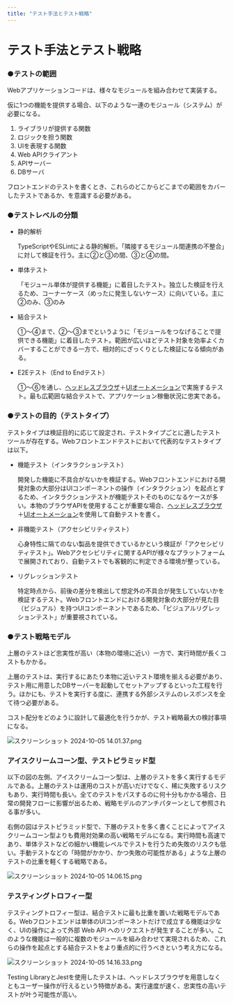```yaml
---
title: "テスト手法とテスト戦略"
---
```


# テスト手法とテスト戦略

### ●テストの範囲

Webアプリケーションコードは、様々なモジュールを組み合わせて実装する。

仮に1つの機能を提供する場合、以下のような一連のモジュール（システム）が必要になる。

1. ライブラリが提供する関数 
2. ロジックを担う関数 
3. UIを表現する関数 
4. Web APIクライアント 
5. APIサーバー 
6. DBサーバ

フロントエンドのテストを書くとき、これらのどこからどこまでの範囲をカバーしたテストであるか、を意識する必要がある。

### ●テストレベルの分類

- 静的解析
    
    TypeScriptやESLintによる静的解析。「隣接するモジュール間連携の不整合」に対して検証を行う。主に②と③の間、③と④の間。
    
- 単体テスト
    
    「モジュール単体が提供する機能」に着目したテスト。独立した検証を行えるため、コーナーケース（めったに発生しないケース）に向いている。主に②のみ、③のみ
    
- 結合テスト
    
    ①〜④まで、②〜③までというように「モジュールをつなげることで提供できる機能」に着目したテスト。範囲が広いほどテスト対象を効率よくカバーすることができる一方で、相対的にざっくりとした検証になる傾向がある。
    
- E2Eテスト（End to Endテスト）
    
    ①〜⑥を通し、[ヘッドレスブラウザ](https://www.notion.so/673b88780c5f4258814d9b4eb053d8f9?pvs=21)＋[UIオートメーション](https://www.notion.so/673b88780c5f4258814d9b4eb053d8f9?pvs=21)で実施するテスト。最も広範囲な結合テストで、アプリケーション稼働状況に忠実である。
    

### ●テストの目的（テストタイプ）

テストタイプは検証目的に応じて設定され、テストタイプごとに適したテストツールが存在する。Webフロントエンドテストにおいて代表的なテストタイプは以下。

- 機能テスト（インタラクションテスト）
    
    開発した機能に不具合がないかを検証する。Webフロントエンドにおける開発対象の大部分はUIコンポーネントの操作（インタラクション）を起点とするため、インタラクションテストが機能テストそのものになるケースが多い。本物のブラウザAPIを使用することが重要な場合、[ヘッドレスブラウザ](https://www.notion.so/673b88780c5f4258814d9b4eb053d8f9?pvs=21)＋[UIオートメーション](https://www.notion.so/673b88780c5f4258814d9b4eb053d8f9?pvs=21)を使用して自動テストを書く。
    
- 非機能テスト（アクセシビリティテスト）
    
    心身特性に隔てのない製品を提供できているかという検証が「アクセシビリティテスト」。Webアクセシビリティに関するAPIが様々なプラットフォームで展開されており、自動テストでも客観的に判定できる環境が整っている。
    
- リグレッションテスト
    
    特定時点から、前後の差分を検出して想定外の不具合が発生していないかを検証するテスト。Webフロントエンドにおける開発対象の大部分が見た目（ビジュアル）を持つUIコンポーネントであるため、「ビジュアルリグレッションテスト」が重要視されている。
    

### ●テスト戦略モデル

上層のテストほど忠実性が高い（本物の環境に近い）一方で、実行時間が長くコストもかかる。

上層のテストは、実行するにあたり本物に近いテスト環境を揃える必要があり、テスト用に用意したDBサーバーを起動してセットアップするといった工程を行う。ほかにも、テストを実行する度に、連携する外部システムのレスポンスを全て待つ必要がある。

コスト配分をどのように設計して最適化を行うかが、テスト戦略最大の検討事項になる。

![スクリーンショット 2024-10-05 14.01.37.png](https://prod-files-secure.s3.us-west-2.amazonaws.com/4fc61ac9-b4cf-4a6f-b4b2-c624a50e6c56/61ed69ae-61c9-4416-b075-8f6eac0fd401/%E3%82%B9%E3%82%AF%E3%83%AA%E3%83%BC%E3%83%B3%E3%82%B7%E3%83%A7%E3%83%83%E3%83%88_2024-10-05_14.01.37.png)

### アイスクリームコーン型、テストピラミッド型

以下の図の左側、アイスクリームコーン型は、上層のテストを多く実行するモデルである。上層のテストは運用のコストが高いだけでなく、稀に失敗するリスクもあり、実行時間も長い。全てのテストをパスするのに何十分もかかる場合、日常の開発フローに影響が出るため、戦略モデルのアンチパターンとして参照される事が多い。

右側の図はテストピラミッド型で、下層のテストを多く書くことによってアイスクリームコーン型よりも費用対効果の高い戦略モデルになる。実行時間も高速であり、単体テストなどの細かい機能レベルでテストを行うため失敗のリスクも低い。手動テストなどの「時間がかかり、かつ失敗の可能性がある」ような上層のテストの比重を軽くする戦略である。

![スクリーンショット 2024-10-05 14.06.15.png](https://prod-files-secure.s3.us-west-2.amazonaws.com/4fc61ac9-b4cf-4a6f-b4b2-c624a50e6c56/b1f33a00-05e8-46eb-983e-bc03fecb87f1/%E3%82%B9%E3%82%AF%E3%83%AA%E3%83%BC%E3%83%B3%E3%82%B7%E3%83%A7%E3%83%83%E3%83%88_2024-10-05_14.06.15.png)

### テスティングトロフィー型

テスティングトロフィー型は、結合テストに最も比重を置いた戦略モデルである。Webフロントエンドは単体のUIコンポーネントだけで成立する機能は少なく、UIの操作によって外部 Web API へのリクエストが発生することが多い。このような機能は一般的に複数のモジュールを組み合わせて実現されるため、これらの操作を起点とする結合テストをより重点的に行うべきという考え方になる。

![スクリーンショット 2024-10-05 14.16.33.png](https://prod-files-secure.s3.us-west-2.amazonaws.com/4fc61ac9-b4cf-4a6f-b4b2-c624a50e6c56/9935a88f-14ac-4b96-9ac3-8ac7cb78069b/%E3%82%B9%E3%82%AF%E3%83%AA%E3%83%BC%E3%83%B3%E3%82%B7%E3%83%A7%E3%83%83%E3%83%88_2024-10-05_14.16.33.png)

Testing LibraryとJestを使用したテストは、ヘッドレスブラウザを用意しなくともユーザー操作が行えるという特徴がある。実行速度が速く、忠実性の高いテストが叶う可能性が高い。